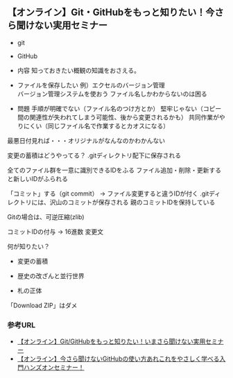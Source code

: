 ## 【オンライン】Git・GitHubをもっと知りたい！今さら聞けない実用セミナー
- git
- GitHub

- 内容
知っておきたい概観の知識をおさえる。

- ファイルを保存したい
例）エクセルのバージョン管理<br />
バージョン管理システムを使おう
ファイル名しかわからないのは困る

- 問題
手順が明確でない（ファイル名のつけ方とか）
堅牢じゃない（コピー間の関連性が失われてしまう可能性、後から変更されるかも）
共同作業がやりにくい（同じファイル名で作業するとカオスになる）

最悪日付見れば・・・オリジナルがなんなのかわかんない

変更の蓄積はどうやってる？
.gitディレクトリ配下に保存される

全てのファイル群を一意に識別できるIDをふる
ファイル追加・削除・更新すると新しいIDがふられる

「コミット」する（git commit）
-> ファイル変更すると違うIDが付く
.gitディレクトリには、沢山のコミットが保存される
親のコミットIDを保持している

Gitの場合は、可逆圧縮(zlib)




コミットIDの付与 -> 16進数
変更文








何が知りたい？



- 変更の蓄積

- 歴史の改ざんと並行世界

- 札の正体

「Download ZIP」はダメ



### 参考URL
- [【オンライン】Git/GitHubをもっと知りたい！いまさら聞けない実用セミナー](https://algyan.connpass.com/event/208747/ "【オンライン】Git/GitHubをもっと知りたい！いまさら聞けない実用セミナー")
- [【オンライン】今さら聞けないGitHubの使い方あれこれをやさしく学べる入門ハンズオンセミナー！](https://www.youtube.com/watch?v=KaflG9Y7Mzw "【オンライン】今さら聞けないGitHubの使い方あれこれをやさしく学べる入門ハンズオンセミナー！")